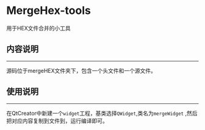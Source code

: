 # MergeHex-tools

用于HEX文件合并的小工具

## 内容说明
-----------
  源码位于mergeHEX文件夹下，包含一个头文件和一个源文件。
  
## 使用说明
---------- 
 在QtCreator中新建一个`widget`工程，基类选择`QWidget`,类名为`mergeWidget` ,然后把对应内容复制到文件到，运行编译即可。
